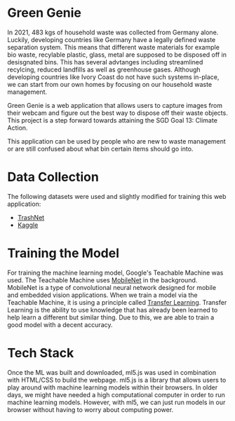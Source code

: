 # Green Genie

In 2021, 483 kgs of household waste was collected from Germany alone. Luckily, developing countries like Germany have a legally defined waste separation system. This means that different waste materials for example bio waste, recylable plastic, glass, metal are supposed to be disposed off in desisgnated bins. This has several advtanges including streamlined recylcing, reduced landfills as well as greenhouse gases. Although developing countries like Ivory Coast do not have such systems in-place, we can start from our own homes by focusing on our household waste management. 

Green Genie is a web application that allows users to capture images from their webcam and figure out the best way to dispose off their waste objects. This project is a step forward towards attaining the SGD Goal 13: Climate Action. 

This application can be used by people who are new to waste management or are still confused about what bin certain items should go into. 

# Data Collection

The following datasets were used and slightly modified for training this web application: 

* [TrashNet](https://huggingface.co/datasets/garythung/trashnet)
* [Kaggle](https://www.kaggle.com/datasets/angelikasita/waste-images?resource=download) 


# Training the Model

For training the machine learning model, Google's Teachable Machine was used. The Teachable Machine uses [MobileNet](https://arxiv.org/abs/1704.04861) in the background. MobileNet is a type of convolutional neural network designed for mobile and embedded vision applications. When we train a model via the Teachable Machine, it is using a principle called [Transfer Learning](https://datascientest.com/en/transfer-learning-what-is-it). Transfer Learning is the ability to use knowledge that has already been learned to help learn a different but similar thing. Due to this, we are able to train a good model with a decent accuracy.

# Tech Stack

Once the ML was built and downloaded, ml5.js was used in combination with HTML/CSS to build the webpage. ml5.js is a library that allows users to play around with machine learning models within their browsers. In older days, we might have needed a high computational computer in order to run machine learning models. However, with ml5, we can just run models in our browser without having to worry about computing power. 





